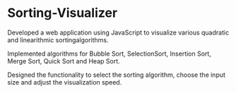 # Sorting-Visualizer
Developed a web application using JavaScript to visualize various quadratic and linearithmic sortingalgorithms. 

Implemented algorithms for Bubble Sort, SelectionSort, Insertion Sort, Merge Sort, Quick Sort and Heap Sort.

Designed the functionality to select the sorting algorithm, choose the input size and adjust the visualization speed.
